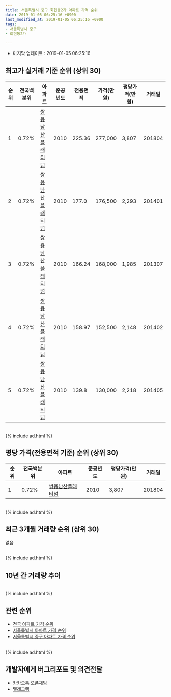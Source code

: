 ```yaml
---
title: 서울특별시 중구 회현동2가 아파트 가격 순위
date: 2019-01-05 06:25:16 +0900
last_modified_at: 2019-01-05 06:25:16 +0900
tags:
- 서울특별시 중구
- 회현동2가

---
```


* 마지막 업데이트 : 2019-01-05 06:25:16

## 최고가 실거래 기준 순위 (상위 30)


|순위|전국백분위|아파트|준공년도|전용면적|가격(만원)|평당가격(만원)|거래일|
|---|---|---|---|---|---|---|---|
|1|0.72%|[쌍용남산플래티넘](https://search.naver.com/search.naver?query=%EC%84%9C%EC%9A%B8%ED%8A%B9%EB%B3%84%EC%8B%9C+%EC%A4%91%EA%B5%AC+%ED%9A%8C%ED%98%84%EB%8F%992%EA%B0%80+%EC%8C%8D%EC%9A%A9%EB%82%A8%EC%82%B0%ED%94%8C%EB%9E%98%ED%8B%B0%EB%84%98)|2010|225.36|277,000|3,807|201804|
|2|0.72%|[쌍용남산플래티넘](https://search.naver.com/search.naver?query=%EC%84%9C%EC%9A%B8%ED%8A%B9%EB%B3%84%EC%8B%9C+%EC%A4%91%EA%B5%AC+%ED%9A%8C%ED%98%84%EB%8F%992%EA%B0%80+%EC%8C%8D%EC%9A%A9%EB%82%A8%EC%82%B0%ED%94%8C%EB%9E%98%ED%8B%B0%EB%84%98)|2010|177.0|176,500|2,293|201401|
|3|0.72%|[쌍용남산플래티넘](https://search.naver.com/search.naver?query=%EC%84%9C%EC%9A%B8%ED%8A%B9%EB%B3%84%EC%8B%9C+%EC%A4%91%EA%B5%AC+%ED%9A%8C%ED%98%84%EB%8F%992%EA%B0%80+%EC%8C%8D%EC%9A%A9%EB%82%A8%EC%82%B0%ED%94%8C%EB%9E%98%ED%8B%B0%EB%84%98)|2010|166.24|168,000|1,985|201307|
|4|0.72%|[쌍용남산플래티넘](https://search.naver.com/search.naver?query=%EC%84%9C%EC%9A%B8%ED%8A%B9%EB%B3%84%EC%8B%9C+%EC%A4%91%EA%B5%AC+%ED%9A%8C%ED%98%84%EB%8F%992%EA%B0%80+%EC%8C%8D%EC%9A%A9%EB%82%A8%EC%82%B0%ED%94%8C%EB%9E%98%ED%8B%B0%EB%84%98)|2010|158.97|152,500|2,148|201402|
|5|0.72%|[쌍용남산플래티넘](https://search.naver.com/search.naver?query=%EC%84%9C%EC%9A%B8%ED%8A%B9%EB%B3%84%EC%8B%9C+%EC%A4%91%EA%B5%AC+%ED%9A%8C%ED%98%84%EB%8F%992%EA%B0%80+%EC%8C%8D%EC%9A%A9%EB%82%A8%EC%82%B0%ED%94%8C%EB%9E%98%ED%8B%B0%EB%84%98)|2010|139.8|130,000|2,218|201405|


<br>
{% include ad.html %}
<br>

## 평당 가격(전용면적 기준) 순위 (상위 30)


|순위|전국백분위|아파트|준공년도|평당가격(만원)|거래일|
|---|---|---|---|---|---|
|1|0.72%|[쌍용남산플래티넘](https://search.naver.com/search.naver?query=%EC%84%9C%EC%9A%B8%ED%8A%B9%EB%B3%84%EC%8B%9C+%EC%A4%91%EA%B5%AC+%ED%9A%8C%ED%98%84%EB%8F%992%EA%B0%80+%EC%8C%8D%EC%9A%A9%EB%82%A8%EC%82%B0%ED%94%8C%EB%9E%98%ED%8B%B0%EB%84%98)|2010|3,807|201804|


<br>
{% include ad.html %}
<br>

## 최근 3개월 거래량 순위 (상위 30)

없음

<br>
{% include ad.html %}
<br>

## 10년 간 거래량 추이


<div style="width:100%;">
    <canvas id="deal_progress" height="250"></canvas>
</div>

<script>
new Chart(document.getElementById("deal_progress"), {
    type: 'line',
    data: {
        labels: ['200901','200902','200903','200904','200905','200906','200907','200908','200909','200910','200911','200912','201001','201002','201003','201004','201005','201006','201007','201008','201009','201010','201011','201012','201101','201102','201103','201104','201105','201106','201107','201108','201109','201110','201111','201112','201201','201202','201203','201204','201205','201206','201207','201208','201209','201210','201211','201212','201301','201302','201303','201304','201305','201306','201307','201308','201309','201310','201311','201312','201401','201402','201403','201404','201405','201406','201407','201408','201409','201410','201411','201412','201501','201502','201503','201504','201505','201506','201507','201508','201509','201510','201511','201512','201601','201602','201603','201604','201605','201606','201607','201608','201609','201610','201611','201612','201701','201702','201703','201704','201705','201706','201707','201708','201709','201710','201711','201712','201801','201802','201803','201804','201805','201806','201807','201808','201809','201810','201811','201812','201901'],
        datasets: [{
            label: '실거래 수',
            pointRadius: 1,
            data: [0, 0, 0, 0, 0, 0, 0, 0, 0, 0, 0, 0, 0, 0, 0, 0, 0, 0, 0, 0, 0, 0, 0, 0, 0, 0, 0, 0, 0, 1, 0, 0, 0, 1, 0, 0, 0, 1, 0, 0, 0, 0, 0, 0, 0, 0, 1, 0, 1, 0, 0, 0, 0, 0, 1, 0, 0, 1, 3, 5, 9, 3, 0, 5, 1, 0, 0, 0, 0, 0, 0, 0, 1, 1, 2, 0, 1, 0, 0, 1, 0, 0, 0, 0, 0, 0, 2, 1, 0, 0, 0, 0, 5, 3, 0, 0, 1, 1, 0, 0, 2, 1, 0, 0, 0, 1, 1, 0, 1, 0, 1, 2, 1, 1, 0, 3, 2, 1, 0, 0, 0],
            borderColor: "rgba(255, 201, 14, 1)",
            backgroundColor: "rgba(255, 201, 14, 0.5)",
            fill: true,
        }]
    },
    options: {
        responsive: true,
        title: {
            display: true,
            text: '10년간 거래량 추이'
        },
        tooltips: {
            mode: 'index',
            intersect: false,
        },
        hover: {
            mode: 'nearest',
            intersect: true
        },
        scales: {
            xAxes: [{
                display: true,
                scaleLabel: {
                    display: true,
                    labelString: '년/월'
                }
            }],
            yAxes: [{
                display: true,
                ticks: {
                    suggestedMin: 0,
                },
                scaleLabel: {
                    display: true,
                    labelString: '실거래 수'
                }
            }]
        }
    }
});

</script>


<br>
{% include ad.html %}
<br>

## 관련 순위

- [전국 아파트 가격 순위](https://inasie.github.io/apt-ranking/전국)
- [서울특별시 아파트 가격 순위](https://inasie.github.io/apt-ranking/서울특별시)
- [서울특별시 중구 아파트 가격 순위](https://inasie.github.io/apt-ranking/서울특별시-중구)


<br>
{% include ad.html %}
<br>

## 개발자에게 버그리포트 및 의견전달

- [카카오톡 오픈채팅](https://open.kakao.com/o/gLJUAP4)
- [텔레그램](https://t.me/inasie)

